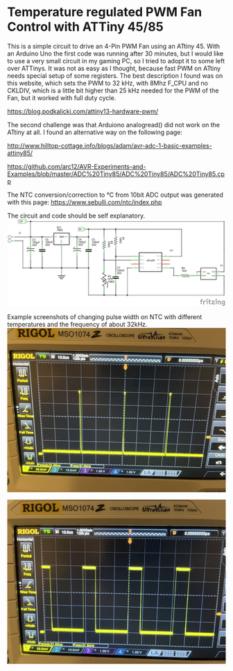 # Temperature regulated PWM Fan Control with ATTiny 45/85
This is a simple circuit to drive an 4-Pin PWM Fan using an ATtiny 45. With an Arduino Uno the first code was running after 30 minutes, but I would like to use a very small circuit in my gaming PC, so I tried to adopt it to some left over ATTinys. It was not as easy as I thought, because fast PWM on ATtiny needs special setup of some registers. The best description I found was on this website, which sets the PWM to 32 kHz, with 8Mhz F_CPU and no CKLDIV, which is a little bit higher than 25 kHz needed for the PWM of the Fan, but it worked with full duty cycle.

https://blog.podkalicki.com/attiny13-hardware-pwm/

The second challenge was that Arduiono analogread() did not work on the ATtiny at all. I found an alternative way on the following page:

http://www.hilltop-cottage.info/blogs/adam/avr-adc-1-basic-examples-attiny85/

https://github.com/arc12/AVR-Experiments-and-Examples/blob/master/ADC%20Tiny85/ADC%20Tiny85/ADC%20Tiny85.cpp

The NTC conversion/correction to °C from 10bit ADC output was generated with this page:
https://www.sebulli.com/ntc/index.php

The circuit and code should be self explanatory.
![Alt text][def3]

Example screenshots of changing pulse width on NTC with different temperatures and the frequency of about 32kHz.
![PWM1][def1]

![PWM2][def2]

[def1]: doc/pwm01.jpg?raw=true "PWM short pulse width"
[def2]: doc/pwm02.jpg?raw=true "PWM longer pulse width"
[def3]: fritzing/fritzing_circuit.png?raw=true "PWM Control"